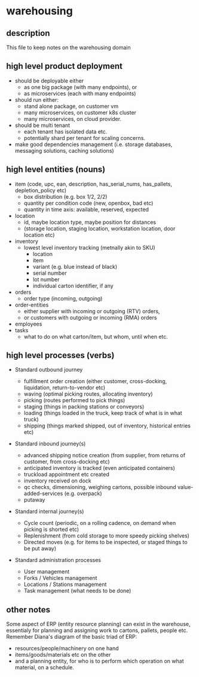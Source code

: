 # warehousing

## description

This file to keep notes on the warehousing domain


## high level product deployment

* should be deployable either
  * as one big package (with many endpoints), or
  * as microservices (each with many endpoints)
* should run either:
  * stand alone package, on customer vm
  * many microservices, on customer k8s cluster
  * many microservices, on cloud provider.
* should be multi tenant
  * each tenant has isolated data etc.
  * potentially shard per tenant for scaling concerns.
* make good dependencies management (i.e. storage databases, messaging solutions, caching solutions)

## high level entities (nouns)

* item (code, upc, ean, description, has_serial_nums, has_pallets, depletion_policy etc)
  * box distribution (e.g. box 1/2, 2/2)
  * quantity per condition code (new, openbox, bad etc)
  * quantity in time axis: available, reserved, expected
* location
  * id, maybe location type, maybe position for distances
  * (storage location, staging location, workstation location, door location etc)
* inventory
  * lowest level inventory tracking (metnally akin to SKU)
    * location
    * item
    * variant (e.g. blue instead of black)
    * serial number
    * lot number
    * individual carton identifier, if any
* orders
  * order type (incoming, outgoing)
* order-entities
  * either supplier with incoming or outgoing (RTV) orders,
  * or customers with outgoing or incoming (RMA) orders
* employees
* tasks
  * what to do on what carton/item, but whom, until when etc.


## high level processes (verbs)

* Standard outbound journey
  * fulfillment order creation (either customer, cross-docking, liquidation, return-to-vendor etc)
  * waving (optimal picking routes, allocating inventory)
  * picking (routes performed to pick things)
  * staging (things in packing stations or conveyors)
  * loading (things loaded in the truck, keep track of what is in what truck)
  * shipping (things marked shipped, out of inventory, historical entries etc)
 
* Standard inbound journey(s)
  * advanced shipping notice creation (from supplier, from returns of customer, from cross-docking etc)
  * anticipated inventory is tracked (even anticipated containers)
  * truckload appointment etc created
  * inventory received on dock
  * qc checks, dimensioning, weighing cartons, possible inbound value-added-services (e.g. overpack)
  * putaway
 
* Standard internal journey(s)
  * Cycle count (periodic, on a rolling cadence, on demand when picking is shorted etc)
  * Replenishment (from cold storage to more speedy picking shelves)
  * Directed moves (e.g. for items to be inspected, or staged things to be put away)

* Standard administration processes
  * User management
  * Forks / Vehicles management
  * Locations / Stations management
  * Task management (what needs to be done)

## other notes

Some aspect of ERP (entity resource planning) can exist in the warehouse,
essentialy for planning and assigning work to cartons, pallets, people etc.
Remember Diana's diagram of the basic triad of ERP: 

* resources/people/machinery on one hand
* items/goods/materials etc on the other
* and a planning entity, for who is to perform which operation on what material, on a schedule.



